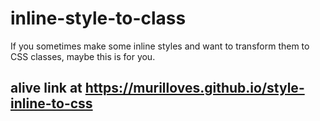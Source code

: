 # inline-style-to-class
If you sometimes make some inline styles and want to transform them to CSS classes, maybe this is for you.

## alive link at https://murilloves.github.io/style-inline-to-css
